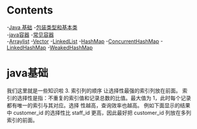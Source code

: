 # Contents
-[Java 基础](#java基础)
  -[包装类型和基本类](#integer-and-int)  
-[java容器](#java-collection)
  -[常见容器](#common-used)  
    -[Arraylist](#arraylist)
    -[Vector](#vector)
    -[LinkedList](#linkedList)
    -[HashMap](#hashmap)
    -[ConcurrentHashMap](#concurrentHashMap)
    -[LinkedHashMap](#linkedhashmap)
    -[WeakedHashMap](#weakedhashmap)


# java基础
我们这里就是一些知识啦
3. 索引列的顺序
让选择性最强的索引列放在前面。
索引的选择性是指：不重复的索引值和记录总数的比值。最大值为 1，此时每个记录都有唯一的索引与其对应。选择
性越高，查询效率也越高。
例如下面显示的结果中 customer_id 的选择性比 staff_id 更高，因此最好把 customer_id 列放在多列索引的前面。
